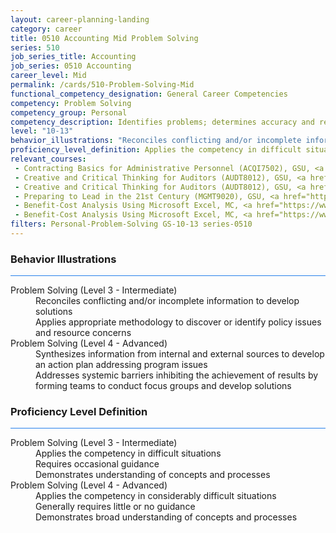 ```yaml
---
layout: career-planning-landing
category: career
title: 0510 Accounting Mid Problem Solving
series: 510
job_series_title: Accounting
job_series: 0510 Accounting
career_level: Mid
permalink: /cards/510-Problem-Solving-Mid
functional_competency_designation: General Career Competencies
competency: Problem Solving
competency_group: Personal
competency_description: Identifies problems; determines accuracy and relevance of information; uses sound judgment to generate and evaluate alternatives, and to make recommendations
level: "10-13"
behavior_illustrations: "Reconciles conflicting and/or incomplete information to develop solutions ? Applies appropriate methodology to discover or identify policy issues and resource concerns ? Synthesizes information from internal and external sources to develop an action plan addressing program issues ? Addresses systemic barriers inhibiting the achievement of results by forming teams to conduct focus groups and develop solutions"
proficiency_level_definition: Applies the competency in difficult situations ? Requires occasional guidance ? Demonstrates understanding of concepts and processes ? Applies the competency in considerably difficult situations ? Generally requires little or no guidance ? Demonstrates broad understanding of concepts and processes
relevant_courses: 
 - Contracting Basics for Administrative Personnel (ACQI7502), GSU, <a href="https://www.LearnAtGSUSA.com/ACQI7503">https://www.LearnAtGSUSA.com/ACQI7503</a>
 - Creative and Critical Thinking for Auditors (AUDT8012), GSU, <a href="https://www.LearnAtGSUSA.com/AUDT8017">https://www.LearnAtGSUSA.com/AUDT8017</a>
 - Creative and Critical Thinking for Auditors (AUDT8012), GSU, <a href="https://www.LearnAtGSUSA.com/AUDT8021">https://www.LearnAtGSUSA.com/AUDT8021</a>
 - Preparing to Lead in the 21st Century (MGMT9020), GSU, <a href="https://www.LearnAtGSUSA.com/MGMT9021">https://www.LearnAtGSUSA.com/MGMT9021</a>
 - Benefit-Cost Analysis Using Microsoft Excel, MC, <a href="https://www.managementconcepts.com/course/id/5405?utm_source=CFOportal&utm_medium=listing&utm_campaign=CFOTTEP&utm_id=23FM">https://www.managementconcepts.com/course/id/5405?utm_source=CFOportal&utm_medium=listing&utm_campaign=CFOTTEP&utm_id=23FM</a>
 - Benefit-Cost Analysis Using Microsoft Excel, MC, <a href="https://www.managementconcepts.com/course/id/5405?utm_source=CFOportal&utm_medium=listing&utm_campaign=CFOTTEP&utm_id=23FM">https://www.managementconcepts.com/course/id/5405?utm_source=CFOportal&utm_medium=listing&utm_campaign=CFOTTEP&utm_id=23FM</a>
filters: Personal-Problem-Solving GS-10-13 series-0510
---
```


<div class="desktop:grid-col-6 margin-y-3">
  <div class="border-top-2 bg-white padding-3 shadow-5 height-full members-hover border-1px button-border border-top-blue radius-lg card-text-color">
    <h3>Behavior Illustrations</h3>
    <hr style="background-color: #2680EB !important;"/>
    <dl class="text-base card-content-color"><dt>Problem Solving (Level 3 - Intermediate)</dt><dd>Reconciles conflicting and/or incomplete information to develop solutions </dd><dd> Applies appropriate methodology to discover or identify policy issues and resource concerns</dd><dt>Problem Solving (Level 4 - Advanced)</dt><dd>Synthesizes information from internal and external sources to develop an action plan addressing program issues </dd><dd> Addresses systemic barriers inhibiting the achievement of results by forming teams to conduct focus groups and develop solutions</dd></dl>
  </div>
</div>
<div class="desktop:grid-col-6 margin-y-3">
  <div class="border-top-2 bg-white padding-3 shadow-5 height-full members-hover border-1px button-border border-top-blue radius-lg card-text-color">
    <h3>Proficiency Level Definition</h3>
     <hr style="background-color: #2680EB !important;"/>
    <dl class="text-base card-content-color"><dt>Problem Solving (Level 3 - Intermediate)</dt><dd>Applies the competency in difficult situations </dd><dd> Requires occasional guidance </dd><dd> Demonstrates understanding of concepts and processes</dd><dt>Problem Solving (Level 4 - Advanced)</dt><dd>Applies the competency in considerably difficult situations </dd><dd> Generally requires little or no guidance </dd><dd> Demonstrates broad understanding of concepts and processes</dd></dl>
  </div>
</div>